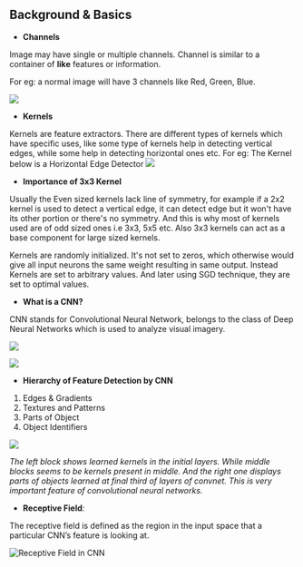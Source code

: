 
## Background & Basics



* **Channels**

Image may have single or multiple channels. Channel is similar to a container of **like** features or information. 

For eg: a normal image will have 3 channels like Red, Green, Blue.

![](https://encrypted-tbn0.gstatic.com/images?q=tbn%3AANd9GcRL5E2fITF8Qr1Bz8dPqxC7zr_2QckxzVqHuh8oYTA12hzmU3Nv&usqp=CAU)


* **Kernels**

Kernels are feature extractors. There are different types of kernels which have specific uses, like some type of kernels help in detecting vertical edges, while some help in detecting horizontal ones etc.
For eg: The Kernel below is a Horizontal Edge Detector
![](https://miro.medium.com/max/3146/1*EDqq5ZHYyJE70Zvdt1K_vA.png)

* **Importance of 3x3 Kernel**

Usually the Even sized kernels lack line of symmetry, for example if a 2x2 kernel is used to detect a vertical edge, it can detect edge but it won't have its other portion or there's no symmetry. And this is why most of kernels used are of odd sized ones i.e 3x3, 5x5 etc. Also 3x3 kernels can act as a base component for large sized kernels.

Kernels are randomly initialized. It's not set to zeros, which otherwise would give all input neurons the same weight resulting in same output. Instead Kernels are set to arbitrary values. And later using SGD technique, they are set to optimal values.

* **What is a CNN?**

CNN stands for Convolutional Neural Network, belongs to the class of Deep Neural Networks which is used to analyze visual imagery.

![](https://qph.fs.quoracdn.net/main-qimg-cb67424008b8291ec3fe72dd55ff7171)


![](https://cdn-images-1.medium.com/fit/t/1600/480/1*vkQ0hXDaQv57sALXAJquxA.jpeg)

* **Hierarchy of Feature Detection by CNN**
1. Edges & Gradients
2. Textures and Patterns
3. Parts of Object
4. Object Identifiers

![](https://i.stack.imgur.com/5yGWY.png)

*The left block shows learned kernels in the initial layers. While middle blocks seems to be kernels present in middle. And the right one displays parts of objects learned at final third of layers of convnet. 
This is very important feature of convolutional neural networks.*


* **Receptive Field**: 

The receptive field is defined as the region in the input space that a particular CNN’s feature is looking at. 

![Receptive Field in CNN](https://miro.medium.com/max/4146/1*mModSYik9cD9XJNemdTraw.png)

